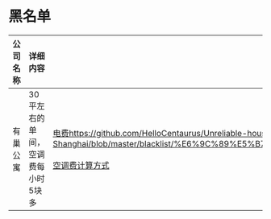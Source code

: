 # 黑名单

| 公司名称 | 详细内容 | 证据内容 |
| -------- | -------- | -------- |
| 有巢公寓   | 30平左右的单间，空调费每小时5块多   | [电费](https://github.com/HelloCentaurus/Unreliable-housing-rental-in-Shanghai/blob/master/blacklist/%E6%9C%89%E5%B7%A2%E5%85%AC%E5%AF%93%E7%94%B5%E8%B4%B9%E8%B4%A6%E5%8D%95.jpg)https://github.com/HelloCentaurus/Unreliable-housing-rental-in-Shanghai/blob/master/blacklist/%E6%9C%89%E5%B7%A2%E5%85%AC%E5%AF%93%E7%94%B5%E8%B4%B9%E8%B4%A6%E5%8D%95.jpg)<br><br>[空调费计算方式](https://github.com/HelloCentaurus/Unreliable-housing-rental-in-Shanghai/blob/master/blacklist/%E6%9C%89%E5%B7%A2%E5%85%AC%E5%AF%93%E7%A9%BA%E8%B0%83%E8%B4%B9%E7%BB%86%E8%8A%82.jpg)|
